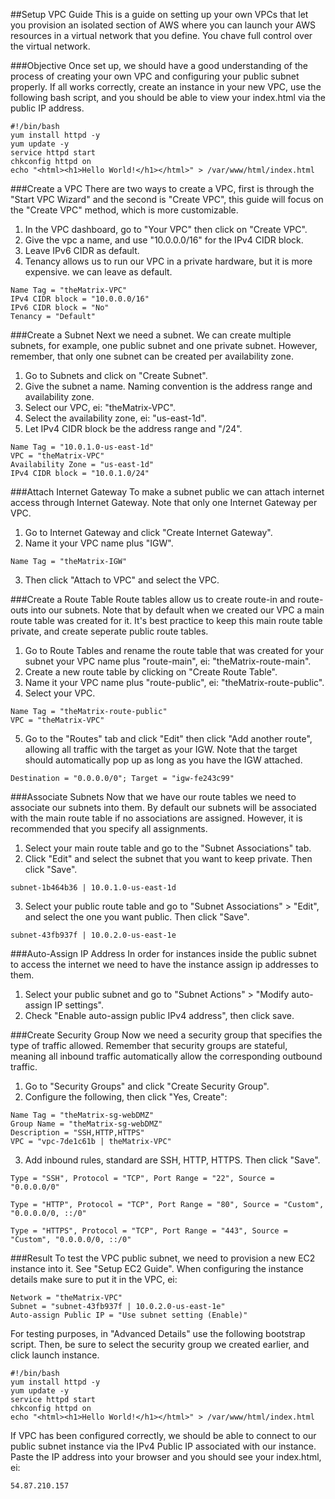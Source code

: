 ##Setup VPC Guide
This is a guide on setting up your own VPCs that let you provision an isolated section of AWS where you can launch your AWS resources in a virtual network that you define. You chave full control over the virtual network.

###Objective
Once set up, we should have a good understanding of the process of creating your own VPC and configuring your public subnet properly. If all works correctly, create an instance in your new VPC, use the following bash script, and you should be able to view your index.html via the public IP address. 
```
#!/bin/bash
yum install httpd -y
yum update -y
service httpd start
chkconfig httpd on
echo "<html><h1>Hello World!</h1></html>" > /var/www/html/index.html
```

###Create a VPC
There are two ways to create a VPC, first is through the "Start VPC Wizard" and the second is "Create VPC", this guide will focus on the "Create VPC" method, which is more customizable.

1. In the VPC dashboard, go to "Your VPC" then click on "Create VPC".
2. Give the vpc a name, and use "10.0.0.0/16" for the IPv4 CIDR block.
3. Leave IPv6 CIDR as default.
4. Tenancy allows us to run our VPC in a private hardware, but it is more expensive. we can leave as default.
```
Name Tag = "theMatrix-VPC"
IPv4 CIDR block = "10.0.0.0/16"
IPv6 CIDR block = "No"
Tenancy = "Default"
```

###Create a Subnet
Next we need a subnet. We can create multiple subnets, for example, one public subnet and one private subnet. However, remember, that only one subnet can be created per availability zone.

1. Go to Subnets and click on "Create Subnet".
2. Give the subnet a name. Naming convention is the address range and availability zone.
3. Select our VPC, ei: "theMatrix-VPC".
4. Select the availability zone, ei: "us-east-1d".
5. Let IPv4 CIDR block be the address range and "/24".
```
Name Tag = "10.0.1.0-us-east-1d"
VPC = "theMatrix-VPC"
Availability Zone = "us-east-1d"
IPv4 CIDR block = "10.0.1.0/24"
```
 
###Attach Internet Gateway
To make a subnet public we can attach internet access through Internet Gateway. Note that only one Internet Gateway per VPC.

1. Go to Internet Gateway and click "Create Internet Gateway".
2. Name it your VPC name plus "IGW".
```
Name Tag = "theMatrix-IGW"
```
3. Then click "Attach to VPC" and select the VPC.

###Create a Route Table
Route tables allow us to create route-in and route-outs into our subnets. Note that by default when we created our VPC a main route table was created for it. It's best practice to keep this main route table private, and create seperate public route tables.

1. Go to Route Tables and rename the route table that was created for your subnet your VPC name plus "route-main", ei: "theMatrix-route-main".
2. Create a new route table by clicking on "Create Route Table".
3. Name it your VPC name plus "route-public", ei: "theMatrix-route-public".
4. Select your VPC. 
```
Name Tag = "theMatrix-route-public"
VPC = "theMatrix-VPC"
```
5. Go to the "Routes" tab and click "Edit" then click "Add another route", allowing all traffic with the target as your IGW. Note that the target should automatically pop up as long as you have the IGW attached.
```
Destination = "0.0.0.0/0"; Target = "igw-fe243c99"
```

###Associate Subnets
Now that we have our route tables we need to associate our subnets into them. By default our subnets will be associated with the main route table if no associations are assigned. However, it is recommended that you specify all assignments.

1. Select your main route table  and go to the "Subnet Associations" tab.
2. Click "Edit" and select the subnet that you want to keep private. Then click "Save".
```
subnet-1b464b36 | 10.0.1.0-us-east-1d
```
3. Select your public route table and go to "Subnet Associations" > "Edit", and select the one you want public. Then click "Save".
```
subnet-43fb937f | 10.0.2.0-us-east-1e
```

###Auto-Assign IP Address
In order for instances inside the public subnet to access the internet we need to have the instance assign ip addresses to them.

1. Select your public subnet and go to "Subnet Actions" > "Modify auto-assign IP settings".
2. Check "Enable auto-assign public IPv4 address", then click save.

###Create Security Group
Now we need a security group that specifies the type of traffic allowed. Remember that security groups are stateful, meaning all inbound traffic automatically allow the corresponding outbound traffic.

1. Go to "Security Groups" and click "Create Security Group".
2. Configure the following, then click "Yes, Create":
```
Name Tag = "theMatrix-sg-webDMZ"
Group Name = "theMatrix-sg-webDMZ"
Description = "SSH,HTTP,HTTPS"
VPC = "vpc-7de1c61b | theMatrix-VPC"
```
3. Add inbound rules, standard are SSH, HTTP, HTTPS. Then click "Save".
```
Type = "SSH", Protocol = "TCP", Port Range = "22", Source = "0.0.0.0/0"

Type = "HTTP", Protocol = "TCP", Port Range = "80", Source = "Custom", "0.0.0.0/0, ::/0"

Type = "HTTPS", Protocol = "TCP", Port Range = "443", Source = "Custom", "0.0.0.0/0, ::/0"
```

###Result
To test the VPC public subnet, we need to provision a new EC2 instance into it. See "Setup EC2 Guide". When configuring the instance details make sure to put it in the VPC, ei:
```
Network = "theMatrix-VPC"
Subnet = "subnet-43fb937f | 10.0.2.0-us-east-1e"
Auto-assign Public IP = "Use subnet setting (Enable)"
```
For testing purposes, in "Advanced Details" use the following bootstrap script. Then, be sure to select the security group we created earlier, and click launch instance. 
```
#!/bin/bash
yum install httpd -y
yum update -y
service httpd start
chkconfig httpd on
echo "<html><h1>Hello World!</h1></html>" > /var/www/html/index.html
```

If VPC has been configured correctly, we should be able to connect to our public subnet instance via the IPv4 Public IP associated with our instance. Paste the IP address into your browser and you should see your index.html, ei:
```
54.87.210.157
```